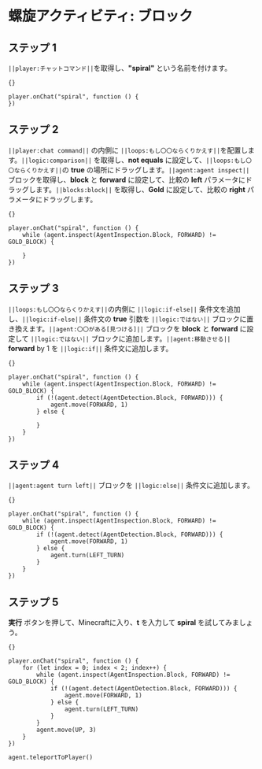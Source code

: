 # 螺旋アクティビティ: ブロック

## ステップ 1
``||player:チャットコマンド||``を取得し、**"spiral"** という名前を付けます。

```template
{}
```

```blocks
player.onChat("spiral", function () {
})
```

## ステップ 2

``||player:chat command||`` の内側に ``||loops:もし〇〇ならくりかえす||``を配置します。``||logic:comparison||`` を取得し、**not equals** に設定して、``||loops:もし〇〇ならくりかえす||``の **true** の場所にドラッグします。``||agent:agent inspect||`` ブロックを取得し、**block** と **forward** に設定して、比較の **left** パラメータにドラッグします。``||blocks:block||`` を取得し、**Gold** に設定して、比較の **right** パラメータにドラッグします。

```template
{}
```

```blocks
player.onChat("spiral", function () {
    while (agent.inspect(AgentInspection.Block, FORWARD) != GOLD_BLOCK) {
    	
    }
})
```

## ステップ 3

``||loops:もし〇〇ならくりかえす||``の内側に ``||logic:if-else||`` 条件文を追加し、``||logic:if-else||`` 条件文の **true** 引数を ``||logic:ではない||`` ブロックに置き換えます。``||agent:〇〇がある[見つける]||`` ブロックを **block** と **forward** に設定して ``||logic:ではない||`` ブロックに追加します。``||agent:移動させる||`` **forward** by 1 を ``||logic:if||`` 条件文に追加します。

```template
{}
```

```blocks
player.onChat("spiral", function () {
    while (agent.inspect(AgentInspection.Block, FORWARD) != GOLD_BLOCK) {
        if (!(agent.detect(AgentDetection.Block, FORWARD))) {
            agent.move(FORWARD, 1)
        } else {
        	
        }
    }
})
```

## ステップ 4

``||agent:agent turn left||`` ブロックを ``||logic:else||`` 条件文に追加します。

```template
{}
```

```blocks
player.onChat("spiral", function () {
    while (agent.inspect(AgentInspection.Block, FORWARD) != GOLD_BLOCK) {
        if (!(agent.detect(AgentDetection.Block, FORWARD))) {
            agent.move(FORWARD, 1)
        } else {
            agent.turn(LEFT_TURN)
        }
    }
})
```

## ステップ 5
**実行** ボタンを押して、Minecraftに入り、**t** を入力して **spiral** を試してみましょう。

```template
{}
```

```blocks
player.onChat("spiral", function () { 
    for (let index = 0; index < 2; index++) { 
        while (agent.inspect(AgentInspection.Block, FORWARD) != GOLD_BLOCK) { 
            if (!(agent.detect(AgentDetection.Block, FORWARD))) { 
                agent.move(FORWARD, 1) 
            } else { 
                agent.turn(LEFT_TURN) 
            } 
        } 
        agent.move(UP, 3) 
    } 
}) 
```
```ghost
agent.teleportToPlayer()
```